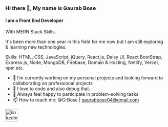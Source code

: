 
### Hi there 👋, My name is Gaurab Bose
#### I am a Front End Developer

With MERN Stack Skills.

It's been more than one year in this field for me now but I am still exploring & learning new technologies.

Skills: HTML, CSS, JavaScript, jQuery, React.js, Daisy UI, React BootStrap, Express.js, Node, MongoDB, Firebase, Domain & Hosting, Netlify, Vercel, npm etc.

- 🔭 I’m currently working on my personal projects and looking forward to collaborating on professional projects
- 🌱 I love to code and also debug that.
- 🤔 Always feel happy to participate in problem-solving tasks
- 📫 How to reach me: @GrBose | gaurabbose04@gmail.com 


[<img src='https://cdn.jsdelivr.net/npm/simple-icons@3.0.1/icons/linkedin.svg' alt='linkedin' height='40'>](https://www.linkedin.com/in/gaurabwebdev/)  

